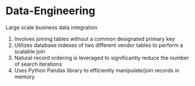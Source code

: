 # Data-Engineering

Large scale business data integration

1. Involves joining tables without a common designated primary key
2. Utilizes database indexes of two different vendor tables to perform a scalable join 
3. Natural record ordering is leveraged to significantly reduce the number of search iterations
4. Uses Python Pandas library to efficiently manipulate/join records in memory
